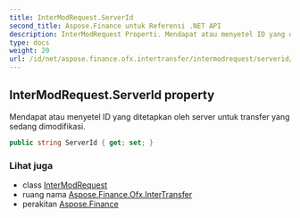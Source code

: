 ```yaml
---
title: InterModRequest.ServerId
second_title: Aspose.Finance untuk Referensi .NET API
description: InterModRequest Properti. Mendapat atau menyetel ID yang ditetapkan oleh server untuk transfer yang sedang dimodifikasi.
type: docs
weight: 20
url: /id/net/aspose.finance.ofx.intertransfer/intermodrequest/serverid/
---
```

## InterModRequest.ServerId property

Mendapat atau menyetel ID yang ditetapkan oleh server untuk transfer yang sedang dimodifikasi.

```csharp
public string ServerId { get; set; }
```

### Lihat juga

* class [InterModRequest](../)
* ruang nama [Aspose.Finance.Ofx.InterTransfer](../../intermodrequest/)
* perakitan [Aspose.Finance](../../../)


